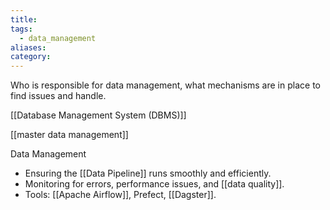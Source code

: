 ```yaml
---
title: 
tags:
  - data_management
aliases: 
category:
---
```

Who is responsible for data management, what mechanisms are in place to find issues and handle.  

[[Database Management System (DBMS)]]

[[master data management]]

Data Management
   - Ensuring the [[Data Pipeline]] runs smoothly and efficiently.
   - Monitoring for errors, performance issues, and [[data quality]].
   - Tools: [[Apache Airflow]], Prefect, [[Dagster]].